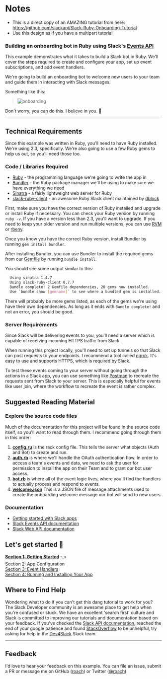# Notes
* This is a direct copy of an AMAZING tutorial from here: https://github.com/slackapi/Slack-Ruby-Onboarding-Tutorial
* Use this design as if you have a multipart tutorial

### Building an onboarding bot in Ruby using Slack's [Events API](https://api.slack.com/events-api)
This example demonstrates what it takes to build a Slack bot in Ruby. We'll cover the steps
required to create and configure your app, set up event subscriptions, and add event handlers.

We're going to build an onboarding bot to welcome new users to your team and guide them in interacting with Slack messages.

Something like this:
>![onboarding](https://cloud.githubusercontent.com/assets/32463/20369171/690028d2-ac0c-11e6-95a1-c3078762fddd.gif)

Don't worry, you can do this. I believe in you. :star2:

---

## Technical Requirements  
Since this example was written in Ruby, you'll need to have Ruby installed. We're using 2.3, specifically. We're also going to use a few Ruby
gems to help us out, so you'll need those too.

### Code / Libraries Required
* [Ruby](https://www.ruby-lang.org/) - the programming language we're going to write the app in
* [Bundler](http://bundler.io/) - the Ruby package manager we'll be using to make sure we have everything we need
* [Sinatra](http://www.sinatrarb.com/) - a fairly lightweight web server for Ruby
* [slack-ruby-client](https://github.com/slack-ruby/slack-ruby-client/) - an awesome Ruby Slack client maintained by [dblock](https://github.com/dblock)

First, make sure you have the correct version of Ruby installed and upgrade or install Ruby if necessary. You can check your Ruby version by running `ruby -v`. If you have a version less than 2.3, you'll want to upgrade. If you need to keep your older version and run multiple versions, you can use [RVM](https://github.com/rvm/rvm) or [rbenv](https://github.com/rbenv/rbenv).

Once you know you have the correct Ruby version, install Bundler by running `gem install bundler`.

After installing Bundler, you can use Bundler to install the required gems from our [Gemfile](./Gemfile) by running `bundle install`.

You should see some output similar to this:
```bash
  Using sinatra 1.4.7
  Using slack-ruby-client 0.7.7
  Bundle complete! 2 Gemfile dependencies, 20 gems now installed.
  Use `bundle show [gemname]` to see where a bundled gem is installed.
```
There will probably be more gems listed, as each of the gems we're using have their own dependencies. As long as it ends with `Bundle complete!` and not an error, you should be good.

### Server Requirements
Since Slack will be delivering events to you, you'll need a server which is capable of receiving incoming HTTPS traffic from Slack.

When running this project locally, you'll need to set up tunnels so that Slack can post requests to your endpoints. I recommend a
tool called [ngrok](https://ngrok.com/). It's easy to use and supports HTTPS, which is required by Slack.

To test these events coming to your server without going through the actions in a Slack app, you can use something like
[Postman](https://www.getpostman.com/) to recreate the requests sent from Slack to your server. This is especially helpful
for events like user join, where the workflow to recreate the event is rather complex.

## Suggested Reading Material

### Explore the source code files
Much of the documentation for this project will be found in the source code itself, so you'll want to read through them. I recommend going through them in this order:

1. **[config.ru](./config.ru)** is the rack config file. This tells the server what objects (Auth and Bot) to create and run.  
2. **[auth.rb](./auth.rb)** is where we'll handle the OAuth authentication flow. In order to access a team's events and data, we need to ask the
user for permission to install the app on their Team and to grant our bot user access.  
3. **[bot.rb](./bot.rb)** is where all of the event logic lives, where you'll find the handlers to actually process and respond to
events.
4. **[welcome.json](./welcome.json)** This is a JSON file of message attachments used to create the onboarding welcome message our bot will send to new users.

### Documentation
* [Getting started with Slack apps](https://api.slack.com/slack-apps)  
* [Slack Events API documentation](https://api.slack.com/events)  
* [Slack Web API documentation](https://api.slack.com/web)

## Let's get started :tada:
**[Section 1: Getting Started](Section-1.md)** :point_left:  
[Section 2: App Configuration](Section-2.md)  
[Section 3: Event Handlers](Section-3.md)  
[Section 4: Running and Installing Your App](Section-4.md)

## Where to Find Help
Wondering what to do if you can't get this dang tutorial to work for you? The Slack Developer community is an awesome place to get help when
you're confused or stuck. We have an excellent 'search first' culture and Slack is committed to improving our tutorials and documentation
based on your feedback. If you've checked the [Slack API documentation](https://api.slack.com/), reached the end of your google patience and
found [StackOverflow](http://stackoverflow.com/questions/tagged/slack-api) to be unhelpful, try asking for help in the
[Dev4Slack](http://dev4slack.xoxco.com/) Slack team.

---

## Feedback
I'd love to hear your feedback on this example. You can file an issue, submit a PR or message me on GitHub ([roach](https://github.com/roach)) or Twitter ([@roach](https://twitter.com/roach)).
